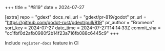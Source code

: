 +++
title = "#819"
date = 2024-07-27

[extra]
repo = "gdext"
docs_rel_url = "gdext/pr-819/godot"
pr_url = "https://github.com/godot-rust/gdext/pull/819"
pr_author = "Bromeon"
sort_key = 2024-07-27
date_time = 2024-07-27T14:14:33Z
commit_sha = "cc1fbf0d2afb0980f2b14f23a716fb088c6445c9"
+++

Include `register-docs` feature in CI
